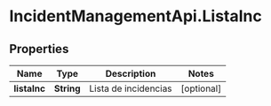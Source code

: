 # IncidentManagementApi.ListaInc

## Properties
Name | Type | Description | Notes
------------ | ------------- | ------------- | -------------
**listaInc** | **String** | Lista de incidencias | [optional] 
